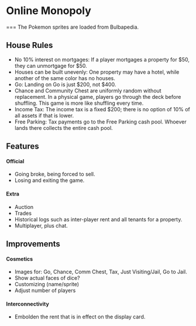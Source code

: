 # Online Monopoly
===
The Pokemon sprites are loaded from Bulbapedia.

## House Rules
* No 10% interest on mortgages: If a player mortgages a property for $50, they can unmortgage for $50.
* Houses can be built unevenly: One property may have a hotel, while another of the same color has no houses.
* Go: Landing on Go is just $200, not $400.
* Chance and Community Chest are uniformly random without replacement. In a physical game, players go through the deck before shuffling. This game is more like shuffling every time.
* Income Tax: The income tax is a fixed $200; there is no option of 10% of all assets if that is lower.
* Free Parking: Tax payments go to the Free Parking cash pool. Whoever lands there collects the entire cash pool.

## Features
#### Official
* Going broke, being forced to sell.
* Losing and exiting the game.

#### Extra
* Auction
* Trades
* Historical logs such as inter-player rent and all tenants for a property.
* Multiplayer, plus chat.

## Improvements
#### Cosmetics
* Images for: Go, Chance, Comm Chest, Tax, Just Visiting/Jail, Go to Jail.
* Show actual faces of dice?
* Customizing (name/sprite)
* Adjust number of players

#### Interconnectivity
* Embolden the rent that is in effect on the display card.
